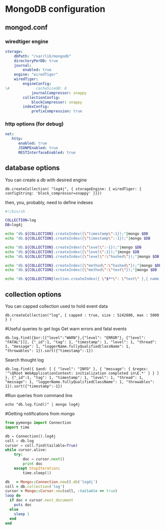 # MongoDB configuration
## mongod.conf

### wiredtiger engine
```yaml
storage:
    dbPath: "/var/lib/mongodb"
    directoryPerDB: true
    journal:
        enabled: true
    engine: "wiredTiger"
    wiredTiger:
        engineConfig: 
\#            cacheSizeGB: 8 
            journalCompressor: snappy
        collectionConfig: 
            blockCompressor: snappy
        indexConfig:
            prefixCompression: true
```

### http options (for debug)
```yaml
net:
   http:
      enabled: true
      JSONPEnabled: true
      RESTInterfaceEnabled: true

```
## database options
You can create a db with desired engine
```
db.createCollection( "log4j", { storageEngine: { wiredTiger: { configString: 'block_compressor=snappy' }}})
```

then, you, probably, need to define indexes

```bash
#!/bin/sh

COLLECTION=log
DB=log4j

echo "db.${COLLECTION}.createIndex({\"timestamp\":1});"|mongo $DB
echo "db.${COLLECTION}.createIndex({\"timestamp\":-1});"|mongo $DB

echo "db.${COLLECTION}.createIndex({\"level\":-1});"|mongo $DB
echo "db.${COLLECTION}.createIndex({\"level\":1});"|mongo $DB
echo "db.${COLLECTION}.createIndex({\"level\":\"hashed\"});"|mongo $DB

echo "db.${COLLECTION}.createIndex({\"method\":\"hashed\"});"|mongo $DB
echo "db.${COLLECTION}.createIndex({\"method\":\"text\"});"|mongo $DB

echo "db.${COLLECTION}lection.createIndex({ \"$**\": \"text\" },{ name: \"TextIndex\" });"|mongo $DB
```

## collection options
You can capped collection used to hold event data 

```
db.createCollection("log", { capped : true, size : 5242880, max : 5000 } ) 
```

#Useful queries to get logs
Get warn errors and fatal events
```
db.log.find({$or:[{"level":"WARN"},{"level": "ERROR"}, {"level": "FATAL"}]}, {"_id":1, "tag": 1, "timestamp": 1, "level": 1, "thread": 1, "message": 1, "loggerName.fullyQualifiedClassName": 1, "throwables": 1}).sort({"timestamp":-1})
```

Search thought log
```
db.log.find({ $and: [ { "level": "INFO" }, { "message": { $regex: '^\QRoot WebApplicationContext: initialization completed in\E.*' } } ] }, {"_id":1, "tag": 1, "timestamp": 1, "level": 1, "thread": 1, "message": 1, "loggerName.fullyQualifiedClassName": 1, "throwables": 1}).sort({"timestamp":-1})
```

#Run queries from command line
```
echo "db.log.find()" | mongo log4j
```

#Getting notifications from mongo

```python
from pymongo import Connection
import time

db = Connection().log4j
coll = db.log
cursor = coll.find(tailable=True)
while cursor.alive:
    try:
        doc = cursor.next()
        print doc
    except StopIteration:
        time.sleep(1)
```

```ruby
db   = Mongo::Connection.new().db('log4j')
coll = db.collection('log')
cursor = Mongo::Cursor.new(coll, :tailable => true)
loop do
  if doc = cursor.next_document
    puts doc
  else
    sleep 1
  end
end
```
